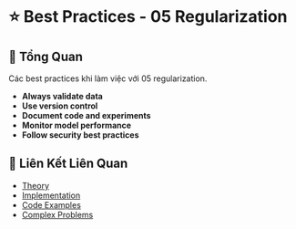 # ⭐ Best Practices - 05 Regularization

## 🎯 Tổng Quan

Các best practices khi làm việc với 05 regularization.

- **Always validate data**
- **Use version control**
- **Document code and experiments**
- **Monitor model performance**
- **Follow security best practices**

## 🔗 Liên Kết Liên Quan

- [Theory](./THEORY_05_regularization.md)
- [Implementation](./IMPLEMENTATION_05_regularization.md)
- [Code Examples](./CODE_EXAMPLES_05_regularization.md)
- [Complex Problems](./COMPLEX_PROBLEMS.md)
